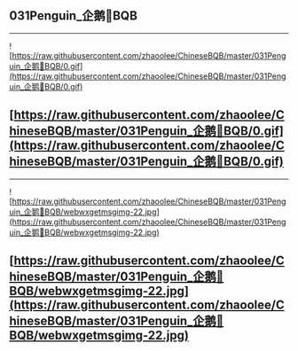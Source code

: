 
## 031Penguin_企鹅🐧BQB

---
![https://raw.githubusercontent.com/zhaoolee/ChineseBQB/master/031Penguin_企鹅🐧BQB/0.gif](https://raw.githubusercontent.com/zhaoolee/ChineseBQB/master/031Penguin_企鹅🐧BQB/0.gif)

[https://raw.githubusercontent.com/zhaoolee/ChineseBQB/master/031Penguin_企鹅🐧BQB/0.gif](https://raw.githubusercontent.com/zhaoolee/ChineseBQB/master/031Penguin_企鹅🐧BQB/0.gif)
---

---
![https://raw.githubusercontent.com/zhaoolee/ChineseBQB/master/031Penguin_企鹅🐧BQB/webwxgetmsgimg-22.jpg](https://raw.githubusercontent.com/zhaoolee/ChineseBQB/master/031Penguin_企鹅🐧BQB/webwxgetmsgimg-22.jpg)

[https://raw.githubusercontent.com/zhaoolee/ChineseBQB/master/031Penguin_企鹅🐧BQB/webwxgetmsgimg-22.jpg](https://raw.githubusercontent.com/zhaoolee/ChineseBQB/master/031Penguin_企鹅🐧BQB/webwxgetmsgimg-22.jpg)
---
